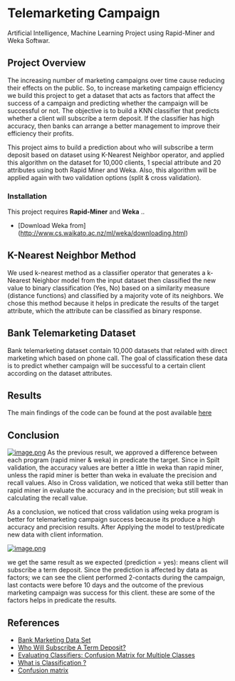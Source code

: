 # Telemarketing Campaign
 Artificial Intelligence, Machine Learning Project using Rapid-Miner and Weka Softwar.

## Project Overview 
The increasing number of marketing campaigns over time cause reducing their effects on the public. So, to increase marketing campaign efficiency we build this project to get a dataset that acts as factors that affect the success of a campaign and predicting whether the campaign will be successful or not.
The objective is to build a KNN classifier that predicts whether a client will subscribe a term deposit. If the classifier has high accuracy, then banks can arrange a better management to improve their efficiency their profits.

This project aims to build a prediction about who will subscribe a term deposit based on dataset using K-Nearest Neighbor operator, and applied this algorithm on the dataset for 10,000 clients, 1 special attribute and 20 attributes using both Rapid Miner and Weka. Also, this algorithm will be applied again with two validation options (split & cross validation).

### Installation 

This project requires **Rapid-Miner** and **Weka** ..

- [Download Weka from] (http://www.cs.waikato.ac.nz/ml/weka/downloading.html)

## K-Nearest Neighbor Method
We used k-nearest method as a classifier operator that generates a k-Nearest Neighbor model from the input dataset then classified the new value to binary classification (Yes, No) based on a similarity measure (distance functions) and classified by a majority vote of its neighbors. We chose this method because it helps in predicate the results of the target attribute, which the attribute can be classified as binary response.

## Bank Telemarketing Dataset
Bank telemarketing dataset contain 10,000 datasets that related with direct marketing which based on phone call. The goal of classification these data is to predict whether campaign will be successful to a certain client according on the dataset attributes.

## Results
The main findings of the code can be found at the post available [here](https://medium.com/@algethamishahad/telemarketing-campaign-280e253ea8c5?sk=5707e576a9194ece2f94f68d54d68cb3)

## Conclusion
[![image.png](https://i.postimg.cc/MHW9JWNq/image.png)](https://postimg.cc/1njGpZyj)
As the previous result, we approved a difference between each program (rapid miner & weka) in predicate the target. Since in Spilt validation, the accuracy values are better a little in weka than rapid miner, unless the rapid miner is better than weka in evaluate the precision and recall values. Also in Cross validation, we noticed that weka still better than rapid miner in evaluate the accuracy and in the precision; but still weak in calculating the recall value.

As a conclusion, we noticed that cross validation using weka program is better for telemarketing campaign success because its produce a high accuracy and precision results. After Applying the model to test/predicate new data with client information.

[![image.png](https://i.postimg.cc/26xxws6J/image.png)](https://postimg.cc/LYnf40jB)

we get the same result as we expected (prediction = yes): means client will subscribe a term deposit. Since the prediction is affected by data as factors; we can see the client performed 2-contacts during the campaign, last contacts were before 10 days and the outcome of the previous marketing campaign was success for this client. these are some of the factors helps in predicate the results.

## References

- [Bank Marketing Data Set](https://archive.ics.uci.edu/ml/datasets/Bank+Marketing)
- [Who Will Subscribe A Term Deposit?](http://www.columbia.edu/~jc4133/ADA-Project.pdf) 
- [Evaluating Classifiers: Confusion Matrix for Multiple Classes](https://www.youtube.com/watch?v=FAr2GmWNbT0&list=PLea0WJq13cnCZZ3sXVEZ2OE5CLeZUlCmm&index=4) 
- [What is Classification ?](https://www.youtube.com/watch?v=SAUIDEhGC8w&index=2&list=PLea0WJq13cnCS4LLMeUuZmTxqsqlhwUoe) 
- [Confusion matrix](https://en.wikipedia.org/wiki/Confusion_matrix) 
